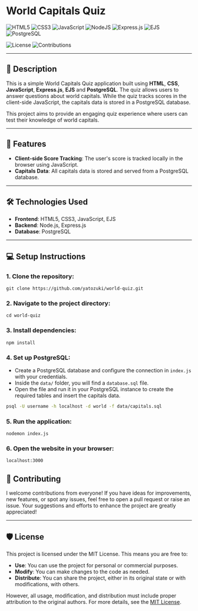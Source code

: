 # World Capitals Quiz

![HTML5](https://img.shields.io/badge/html5-%23E34F26.svg?&style=for-the-badge&logo=html5&logoColor=white)
![CSS3](https://img.shields.io/badge/css3-%231572B6.svg?&style=for-the-badge&logo=css3&logoColor=white)
![JavaScript](https://img.shields.io/badge/javascript-%23323330.svg?&style=for-the-badge&logo=javascript&logoColor=%23F7DF1E)
![NodeJS](https://img.shields.io/badge/node.js-6DA55F?style=for-the-badge&logo=node.js&logoColor=white)
![Express.js](https://img.shields.io/badge/express.js-%23404d59.svg?style=for-the-badge&logo=express&logoColor=%2361DAFB)
![EJS](https://img.shields.io/badge/EJS-B4CA65?style=for-the-badge&logo=ejs&logoColor=white)
![PostgreSQL](https://img.shields.io/badge/PostgreSQL-336791?style=for-the-badge&logo=postgresql&logoColor=white)

![License](https://img.shields.io/badge/license-MIT-blue.svg)
![Contributions](https://img.shields.io/badge/contributions-welcome-brightgreen) <br> 

---

## 📝 Description

This is a simple World Capitals Quiz application built using **HTML**, **CSS**, **JavaScript**, **Express.js**, **EJS** and **PostgreSQL**. The quiz allows users to answer questions about world capitals. While the quiz tracks scores in the client-side JavaScript, the capitals data is stored in a PostgreSQL database.

This project aims to provide an engaging quiz experience where users can test their knowledge of world capitals.

---

## 🚀 Features

- **Client-side Score Tracking**: The user's score is tracked locally in the browser using JavaScript.
- **Capitals Data**: All capitals data is stored and served from a PostgreSQL database.

---

## 🛠️ Technologies Used

- **Frontend**: HTML5, CSS3, JavaScript, EJS
- **Backend**: Node.js, Express.js
- **Database**: PostgreSQL

---

## 💻 Setup Instructions

### 1. Clone the repository:  
```
git clone https://github.com/yatozuki/world-quiz.git
```

### 2. Navigate to the project directory:  
```
cd world-quiz
```

### 3. Install dependencies:  
```
npm install
```

### 4. Set up PostgreSQL:
- Create a PostgreSQL database and configure the connection in `index.js` with your credentials.
- Inside the `data/` folder, you will find a `database.sql` file.
- Open the file and run it in your PostgreSQL instance to create the required tables and insert the capitals data.
```bash
psql -U username -h localhost -d world -f data/capitals.sql
```

### 5. Run the application:  
```
nodemon index.js
```

### 6. Open the website in your browser:  
```
localhost:3000
```

## 🤝 Contributing

I welcome contributions from everyone! If you have ideas for improvements, new features, or spot any issues, feel free to open a pull request or raise an issue. Your suggestions and efforts to enhance the project are greatly appreciated!

---

## 🛡️ License

This project is licensed under the MIT License. This means you are free to:

- **Use**: You can use the project for personal or commercial purposes.
- **Modify**: You can make changes to the code as needed.
- **Distribute**: You can share the project, either in its original state or with modifications, with others.

However, all usage, modification, and distribution must include proper attribution to the original authors. For more details, see the [MIT License](https://opensource.org/licenses/MIT).
